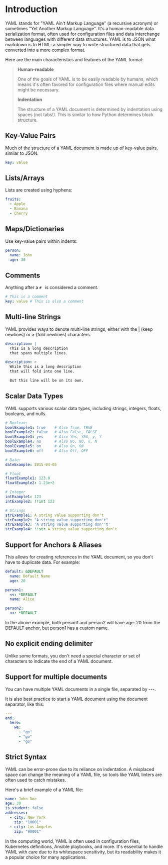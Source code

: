 # Introduction

YAML stands for "YAML Ain't Markup Language" (a recursive acronym) or sometimes "Yet Another Markup Language". It's a human-readable data serialization format, often used for configuration files and data interchange between languages with different data structures. YAML is to JSON what markdown is to HTML: a simpler way to write structured data that gets converted into a more complex format.

Here are the main characteristics and features of the YAML format:

> **Human-readable**
>
> One of the goals of YAML is to be easily readable by humans, which means it's often favored for configuration files where manual edits might be necessary.
>
> **Indentation**
>
> The structure of a YAML document is determined by indentation using spaces (not tabs!). This is similar to how Python determines block structure.

## Key-Value Pairs

Much of the structure of a YAML document is made up of key-value pairs, similar to JSON.

```yaml
key: value
```

## Lists/Arrays

Lists are created using hyphens:

```yaml
fruits:
  - Apple
  - Banana
  - Cherry
```

## Maps/Dictionaries

Use key-value pairs within indents:

```yaml
person:
  name: John
  age: 30
```

## Comments

Anything after a `# ` is considered a comment.

```yaml
# This is a comment
key: value # This is also a comment
```

## Multi-line Strings

YAML provides ways to denote multi-line strings, either with the | (keep newlines) or > (fold newlines) characters.

```yaml
description: |
  This is a long description
  that spans multiple lines.
```

```yaml
description: >
  While this is a long description
  that will fold into one line.

  But this line will be on its own.
```

## Scalar Data Types

YAML supports various scalar data types, including strings, integers, floats, booleans, and nulls.

```yaml
# Boolean:
boolExample1: true    # Also True, TRUE
boolExample2: false   # Also False, FALSE
boolExample3: yes     # Also Yes, YES, y, Y
boolExample4: no      # Also No, NO, n, N
boolExample5: on      # Also On, ON
boolExample6: off     # Also Off, OFF

# Date:
dateExample: 2015-04-05

# Float
floatExample1: 123.0
floatExample2: 1.23e+2

# Integer
intExample1: 123
intExample2: !!int 123

# Strings
strExample1: A string value supporting don't
strExample2: "A string value supporting don't"
strExample3: 'A string value supporting don''t'
strExample4: !!str A string value supporting don't
```

## Support for Anchors & Aliases

This allows for creating references in the YAML document, so you don't have to duplicate data. For example:

```yaml
default: &DEFAULT
  name: Default Name
  age: 20

person1:
  <<: *DEFAULT
  name: Alice

person2:
  <<: *DEFAULT
```

In the above example, both person1 and person2 will have age: 20 from the DEFAULT anchor, but person1 has a custom name.

## No explicit ending delimiter

Unlike some formats, you don't need a special character or set of characters to indicate the end of a YAML document.

## Support for multiple documents

You can have multiple YAML documents in a single file, separated by ---.

It is also best practice to start a YAML document using the document separator, like this:

```yaml
---
and:
  here:
    we:
      - "go"
      - "go"
      - "go"
```

## Strict Syntax

YAML can be error-prone due to its reliance on indentation. A misplaced space can change the meaning of a YAML file, so tools like YAML linters are often used to catch mistakes.

Here's a brief example of a YAML file:

```yaml
name: John Doe
age: 30
is_student: false
addresses:
  - city: New York
    zip: "10001"
  - city: Los Angeles
    zip: "90001"
```

In the computing world, YAML is often used in configuration files, Kubernetes definitions, Ansible playbooks, and more. It's essential to handle YAML with care due to its whitespace sensitivity, but its readability makes it a popular choice for many applications.
